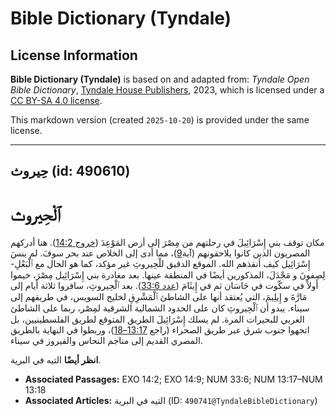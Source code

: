 # Bible Dictionary (Tyndale)

## License Information

**Bible Dictionary (Tyndale)** is based on and adapted from: _Tyndale Open Bible Dictionary_, [Tyndale House Publishers](https://tyndaleopenresources.com/), 2023, which is licensed under a [CC BY-SA 4.0 license](https://creativecommons.org/licenses/by-sa/4.0/legalcode.en).

This markdown version (created `2025-10-20`) is provided under the same license.



--------------------------------

## حِيروث (id: 490610)

ٱلْحِيروث
=========

مكان توقف بني إِسْرَائِيلَ في رحلتهم من مِصْرَ إلى أرض المَوْعِدَ ([خروج 14:2](https://ref.ly/Exod14:2)). هنا أدركهم المصريون الذين كانوا يلاحقونهم (آية[9](https://ref.ly/Exod14:9))، مما أدى إلى الخلاص عند بحر سوفَ. لم ينسَ إِسْرَائِيل كيف أنقذهم الله. الموقع الدقيق للْحِيروثِ غير مؤكد، كما هو الحال مع ٱلْبَعْلِ\-لِصِفونَ و مَجْدَلَ، المذكورين أيضًا في المنطقة عينها. بعد مغادرة بني إِسْرَائِيل مِصْرَ، خيموا أولاً في سكّوت في جَاسَان ثم في إِيثَامَ ([عدد 33:6](https://ref.ly/Num33:6)). بعد ٱلْحِيروثِ، سافروا ثلاثة أيام إلى مَارَّةَ و إِيلِيمَ، التي يُعتقد أنها على الشاطئ ٱلْمَشْرِقِ لخليج السويس، في طريقهم إلى سيناء. يبدو أن ٱلْحِيروثِ كان على الحدود الشمالية الشرقية لمِصْر، ربما على الشاطئ الغربي للبحيرات المرة. لم يسلك إِسْرَائِيلَ الطريق المتوقع لطريق الفلسطينيين، بل اتجهوا جنوب شرق عبر طريق الصحراء (راجع [13:17–18](https://ref.ly/Num13:17-Num13:18))، وربطوا في النهاية بالطريق المصري القديم إلى مناجم النحاس والفيروز في سيناء.

**انظر أيضًا** التيه في البرية.

* **Associated Passages:** EXO 14:2; EXO 14:9; NUM 33:6; NUM 13:17–NUM 13:18
* **Associated Articles:** التيه في البرية (ID: `490741@TyndaleBibleDictionary`)

